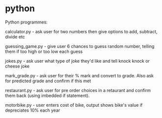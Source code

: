 # python
Python programmes:

calculator.py - ask user for two numbers then give options to add, subtract, divide etc

guessing_game.py - give user 6 chances to guess random number, telling them if too high or too low each guess

jokes.py - ask user what type of joke they'd like and tell knock knock or cheese joke

mark_grade.py - ask user for their % mark and convert to grade. Also ask for predicted grade and confirm if this met
 
restaurant.py - ask user for pre order choices in a retaurant and confirm them back (using imbedded if statement).

motorbike.py - user enters cost of bike, output shows bike's value if depreciates 10% each year
